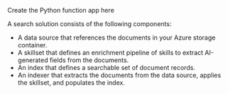Create the Python function app here

A search solution consists of the following components:

- A data source that references the documents in your Azure storage container.  
- A skillset that defines an enrichment pipeline of skills to extract AI-generated fields from the documents.  
- An index that defines a searchable set of document records.  
- An indexer that extracts the documents from the data source, applies the skillset, and populates the index.  